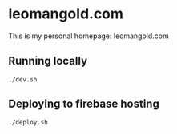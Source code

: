 # leomangold.com
This is my personal homepage: leomangold.com

## Running locally
```
./dev.sh
```
## Deploying to firebase hosting
```
./deploy.sh
```
